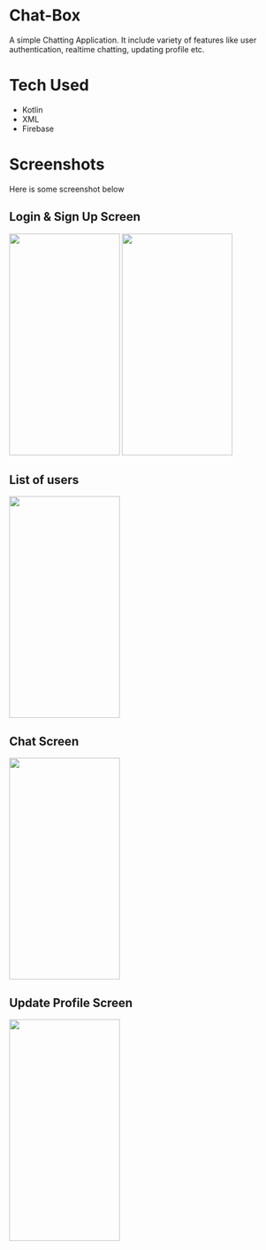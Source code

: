 # Chat-Box
A simple Chatting Application. It include variety of features like user authentication, realtime chatting, updating profile etc.
# Tech Used
* Kotlin
* XML
* Firebase
# Screenshots
Here is some screenshot below
## Login & Sign Up Screen
<img src="https://github.com/Talib-Hossain/Chat-Box/assets/83373885/b18bc5d7-ee24-4847-8f51-3d88ce1017ed" width="200" height="400" />
<img src="https://github.com/Talib-Hossain/Chat-Box/assets/83373885/b5e9bf19-8d6c-4dce-9f87-1817466c9c1c" width="200" height="400" />

## List of users
<img src="https://github.com/Talib-Hossain/Chat-Box/assets/83373885/ed336d8c-875e-4f08-b4a7-b5a8df9da73c" width="200" height="400" />

## Chat Screen
<img src="https://github.com/Talib-Hossain/Chat-Box/assets/83373885/ac360c82-cdd2-4419-8492-c130ae8a0e23" width="200" height="400" />

## Update Profile Screen 
<img src="https://github.com/Talib-Hossain/Chat-Box/assets/83373885/ac365f7e-4df5-4a35-b435-3f596e602d55" width="200" height="400" />

